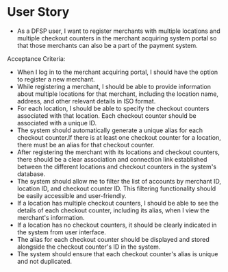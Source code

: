 # User Story

- As a DFSP user, I want to register merchants with multiple locations and multiple checkout counters in the merchant acquiring system portal so that those merchants can also be a part of the payment system.

Acceptance Criteria:

- When I log in to the merchant acquiring portal, I should have the option to register a new merchant.
- While registering a merchant, I should be able to provide information about multiple locations for that merchant, including the location name, address, and other relevant details in ISO format.
- For each location, I should be able to specify the checkout counters associated with that location. Each checkout counter should be associated with a unique ID.
- The system should automatically generate a unique alias for each checkout counter.If there is at least one checkout counter for a location, there must be an alias for that checkout counter.
- After registering the merchant with its locations and checkout counters, there should be a clear association and connection link established between the different locations and checkout counters in the system's database.
- The system should allow me to filter the list of accounts by merchant ID, location ID, and checkout counter ID. This filtering functionality should be easily accessible and user-friendly.
- If a location has multiple checkout counters, I should be able to see the details of each checkout counter, including its alias, when I view the merchant's information.
- If a location has no checkout counters, it should be clearly indicated in the system from user interface.
- The alias for each checkout counter should be displayed and stored alongside the checkout counter's ID in the system.
- The system should ensure that each checkout counter's alias is unique and not duplicated.